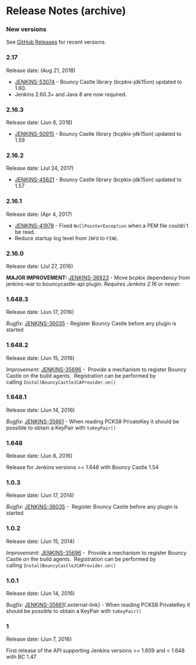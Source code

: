 # Release Notes (archive)

### New versions

See [GitHub Releases](https://github.com/jenkinsci/bouncycastle-api-plugin/releases) for recent versions.

### 2.17

Release date: (Aug 21, 2018)

-   [JENKINS-53074](https://issues.jenkins-ci.org/browse/JENKINS-53074) -
    Bouncy Castle library (bcpkix-jdk15on) updated to 1.60.
- Jenkins 2.60.3+ and Java 8 are now required.

### 2.16.3

Release date: (Jun 6, 2018)

-   [JENKINS-50915](https://issues.jenkins-ci.org/browse/JENKINS-50915) -
    Bouncy Castle library (bcpkix-jdk15on) updated to 1.59

### 2.16.2

Release date: (Jul 24, 2017)

-   [JENKINS-45621](https://issues.jenkins-ci.org/browse/JENKINS-45621) -
    Bouncy Castle library (bcpkix-jdk15on) updated to 1.57

### 2.16.1

Release date: (Apr 4, 2017)

-   [JENKINS-41978](https://issues.jenkins-ci.org/browse/JENKINS-41978) -
    Fixed `NullPointerException` when a PEM file couldn't be read.
-   Reduce startup log level from `INFO` to `FINE`.

### 2.16.0

Release date: (Jul 27, 2016)

**MAJOR IMPROVEMENT:** [JENKINS-36923](https://issues.jenkins-ci.org/browse/JENKINS-36923)
- Move bcpkix dependency from jenkins-war to bouncycastle-api plugin.
*Requires Jenkins 2.16 or newer*. 

### 1.648.3

Release date: (Jun 17, 2016)

*Bugfix*: [JENKINS-36035](https://issues.jenkins-ci.org/browse/JENKINS-36035) - Register
Bouncy Castle before any plugin is started

### 1.648.2

Release date: (Jun 15, 2016)

*Improvement*: [JENKINS-35696](https://issues.jenkins-ci.org/browse/JENKINS-35696) - 
Provide a mechanism to register Bouncy Castle on the build agents. 
Registration can be performed by calling `InstallBouncyCastleJCAProvider.on()`

### 1.648.1

Release date: (Jun 14, 2016)

*Bugfix*: [JENKINS-35661](https://issues.jenkins-ci.org/browse/JENKINS-35661) - When
reading PCKS8 PrivateKey it should be possible to obtain a KeyPair with `toKeyPair()`

### 1.648

Release date: (Jun 8, 2016)

Release for Jenkins versions \>= 1.648 with Bouncy Castle 1.54

### 1.0.3

Release date: (Jun 17, 2014)

*Bugfix*: [JENKINS-36035](https://issues.jenkins-ci.org/browse/JENKINS-36035) - 
Register Bouncy Castle before any plugin is started

### 1.0.2

Release date: (Jun 15, 2014)

*Improvement*: [JENKINS-35696](https://issues.jenkins-ci.org/browse/JENKINS-35696) - 
Provide a mechanism to register Bouncy Castle on the build agents. 
Registration can be performed by calling `InstallBouncyCastleJCAProvider.on()`

### 1.0.1

Release date: (Jun 14, 2016)

*Bugfix*: [JENKINS-35661](https://issues.jenkins-ci.org/browse/JENKINS-35661){.external-link} - When
reading PCKS8 PrivateKey it should be possible to obtain a KeyPair with `toKeyPair()`

### 1

Release date: (Jun 7, 2016)

First release of the API supporting Jenkins versions \>= 1.609 and \< 1.648 with BC 1.47
